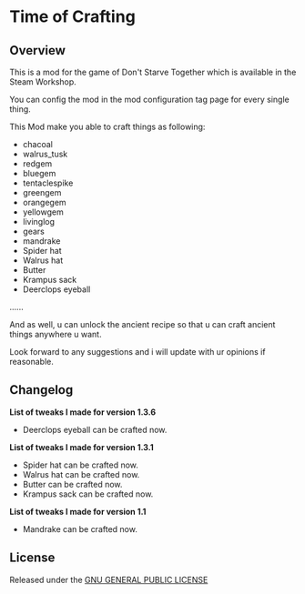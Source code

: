 # Time of Crafting

## Overview

This is a mod for the game of Don't Starve Together which is available in the Steam Workshop. 

You can config the mod in the mod configuration tag page for every single thing.

This Mod make you able to craft things as following:

- chacoal
- walrus_tusk
- redgem
- bluegem
- tentaclespike
- greengem
- orangegem
- yellowgem
- livinglog
- gears
- mandrake
- Spider hat
- Walrus hat
- Butter
- Krampus sack
- Deerclops eyeball

......

And as well, u can unlock the ancient recipe so that u can craft ancient things anywhere u want.

Look forward to any suggestions and i will update with ur opinions if reasonable.

## Changelog

**List of tweaks I made for version 1.3.6**

- Deerclops eyeball can be crafted now.

**List of tweaks I made for version 1.3.1**

- Spider hat can be crafted now.
- Walrus hat can be crafted now.
- Butter can be crafted now.
- Krampus sack can be crafted now.

**List of tweaks I made for version 1.1**

- Mandrake can be crafted now.

## License

Released under the [GNU GENERAL PUBLIC LICENSE](https://www.gnu.org/licenses/gpl-3.0.en.html)
